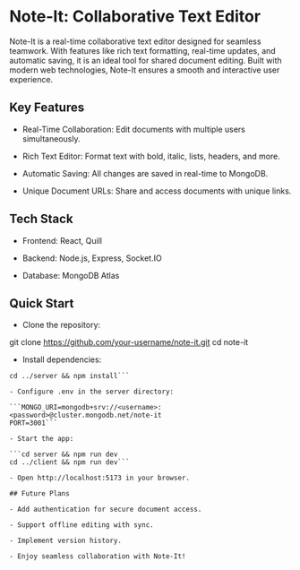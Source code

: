 # Note-It: Collaborative Text Editor
 Note-It is a real-time collaborative text editor designed for seamless teamwork. With features like rich text formatting, real-time updates, and automatic saving, it is an ideal tool for shared document editing. Built with modern web technologies, Note-It ensures a smooth and interactive user experience.

## Key Features

- Real-Time Collaboration: Edit documents with multiple users simultaneously.

- Rich Text Editor: Format text with bold, italic, lists, headers, and more.

- Automatic Saving: All changes are saved in real-time to MongoDB.

- Unique Document URLs: Share and access documents with unique links.

## Tech Stack

- Frontend: React, Quill

- Backend: Node.js, Express, Socket.IO

- Database: MongoDB Atlas

## Quick Start

- Clone the repository:

git clone https://github.com/your-username/note-it.git
cd note-it

- Install dependencies:

```cd client && npm install
cd ../server && npm install```

- Configure .env in the server directory:

```MONGO_URI=mongodb+srv://<username>:<password>@cluster.mongodb.net/note-it
PORT=3001```

- Start the app:

```cd server && npm run dev
cd ../client && npm run dev```

- Open http://localhost:5173 in your browser.

## Future Plans

- Add authentication for secure document access.

- Support offline editing with sync.

- Implement version history.

- Enjoy seamless collaboration with Note-It!